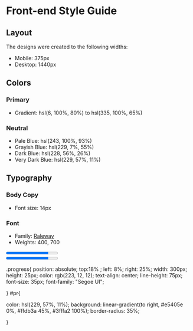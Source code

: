 # Front-end Style Guide

## Layout

The designs were created to the following widths:

- Mobile: 375px
- Desktop: 1440px

## Colors

### Primary

- Gradient: hsl(6, 100%, 80%) to hsl(335, 100%, 65%)

### Neutral

- Pale Blue: hsl(243, 100%, 93%)
- Grayish Blue: hsl(229, 7%, 55%)
- Dark Blue: hsl(228, 56%, 26%)
- Very Dark Blue: hsl(229, 57%, 11%)

## Typography

### Body Copy

- Font size: 14px

### Font

- Family: [Raleway](https://fonts.google.com/specimen/Raleway)
- Weights: 400, 700

<label for="st"> </label>

 <div class="progress">
<progress id="pr" value="815" max="1000"> 815 </progress></br>

  </div> <div class="progress">
<progress id="pr" value="815" max="1000"> 815 </progress></br>

  </div>

   .progress{
   position: absolute;
   top:18% ;
   left: 8%;
   right: 25%;
   width: 300px;
  height: 25px;
  color: rgb(223, 12, 12);
	text-align: center;
	line-height: 75px;
	font-size: 35px;
	font-family: "Segoe UI";

	
  
 }
#pr{

color: hsl(229, 57%, 11%);
background: linear-gradient(to right, #e5405e 0%, #ffdb3a 45%, #3fffa2 100%);
border-radius: 35%;

  }